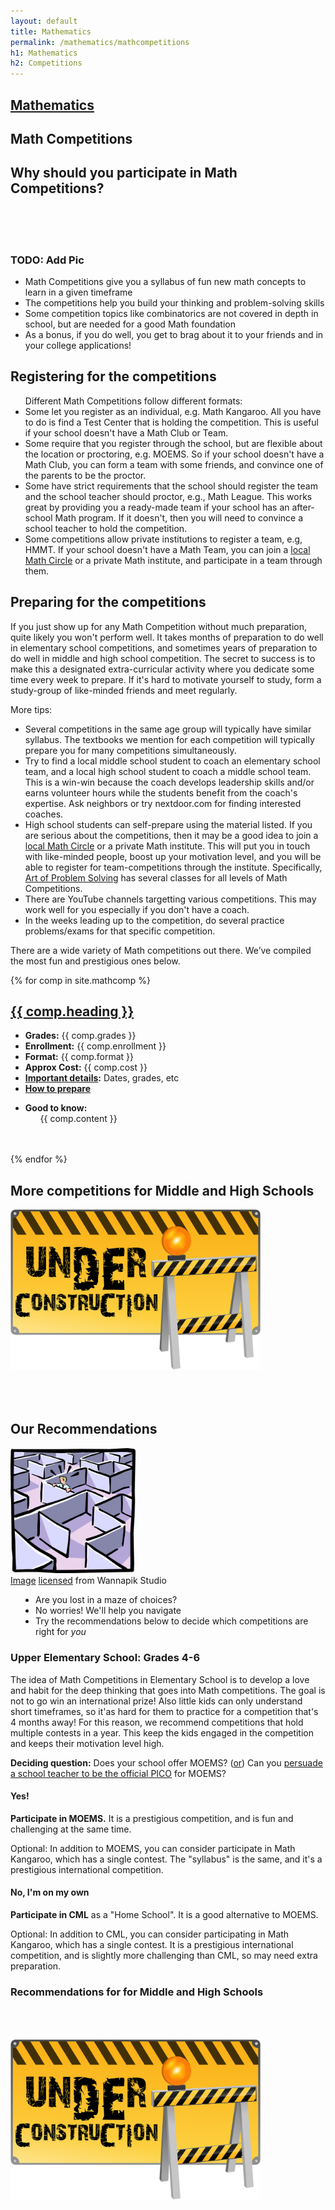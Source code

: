```yaml
---
layout: default
title: Mathematics
permalink: /mathematics/mathcompetitions
h1: Mathematics
h2: Competitions
---
```


<section50short style="height: 75px; padding-bottom:10px">
  <div class="tabactive">
    <h2><a href="/stem/mathematics">Mathematics</a></h2>
  </div>
  <div class="tabinactive">
    <h2>Math Competitions</h2>
  </div>
</section50short>

<section50> 
<h2>Why should you participate in Math Competitions?</h2>
<!--img class="section50left" src="/images/engg/EmanueleRobot.jpg"-->
<div class="section50left"><br><br><br><h3>TODO: Add Pic</h3></div>

<div class="section50right">
  <ul class="yes">
    <li>Math Competitions give you a syllabus of fun new math concepts to learn in a given timeframe</li>
    <li>The competitions help you build your thinking and problem-solving skills</li>
    <li>Some competition topics like combinatorics are not covered in depth in school, but are needed for a good Math foundation</li>
    <li>As a bonus, if you do well, you get to brag about it to your friends and in your college applications!</li>
  </ul>
 </div>
</section50>

<section50short> 
<h2>Registering for the competitions</h2>
<div style="text-align:left">
  <ul class="disc16l1"> Different Math Competitions follow different formats:
    <li>Some let you register as an individual, e.g. Math Kangaroo. All you have to do is find a Test Center that is holding the competition. This is useful if your school doesn't have a Math Club or Team. </li>
    <li>Some require that you register through the school, but are flexible about the location or proctoring, e.g. MOEMS. So if your school doesn't have a Math Club, you can form a team with some friends, and convince one of the parents to be the proctor.</li>
    <li>Some have strict requirements that the school should register the team and the school teacher should proctor, e.g., Math League. This works great by providing you a ready-made team if your school has an after-school Math program. If it doesn't, then you will need to convince a school teacher to hold the competition.</li>
    <li>Some competitions allow private institutions to register a team, e.g, HMMT. If your school doesn't have a Math Team, you can join a <a href="https://mathcircles.org/find-a-math-circle/" target="_blank">local Math Circle</a> or a private Math institute, and participate in a team through them.</li>
  </ul>
</div>
</section50short>

<section50short> 
<h2>Preparing for the competitions</h2>
<div style="text-align:left">
<p>If you just show up for any Math Competition without much preparation, quite likely you won't perform well. It takes months of preparation to do well in elementary school competitions, and sometimes years of preparation to do well in middle and high school competition. The secret to success is to make this a designated extra-curricular activity where you dedicate some time every week to prepare. If it's hard to motivate yourself to study, form a study-group of like-minded friends and meet regularly.
</p>
<p>More tips:</p>
  <ul class="disc16l1">
    <li>Several competitions in the same age group will typically have similar syllabus. The textbooks we mention for each competition will typically prepare you for many competitions simultaneously.</li>
    <li>Try to find a local middle school student to coach an elementary school team, and a local high school student to coach a middle school team. This is a win-win because the coach develops leadership skills and/or earns volunteer hours while the students benefit from the coach's expertise. Ask neighbors or try nextdoor.com for finding interested coaches.</li>
    <li>High school students can self-prepare using the material listed. If you are serious about the competitions, then it may be a good idea to join a <a href="https://mathcircles.org/find-a-math-circle/" target="_blank">local Math Circle</a> or a private Math institute. This will put you in touch with like-minded people, boost up your motivation level, and you will be able to register for team-competitions through the institute. Specifically, <a href="https://artofproblemsolving.com/" target="_blank">Art of Problem Solving</a> has several classes for all levels of Math Competitions.</li>
    <li> There are YouTube channels targetting various competitions. This may work well for you especially if you don't have a coach.</li>
    <li>In the weeks leading up to the competition, do several practice problems/exams for that specific competition.</li>
  </ul>
<p>There are a wide variety of Math competitions out there. We’ve compiled the most fun and prestigious ones below. </p>
</div>
</section50short>

{% for comp in site.mathcomp %}  
<section50 style="min-height: 150px;"> 
  <h2> <a href=" {{ comp.toplink }} " target="_blank">{{ comp.heading }} </a> </h2>

  <div class="section50left">
    <ul class="compl1">
    <li><b>Grades:</b> {{ comp.grades }} </li>
    <li><b>Enrollment:</b> {{ comp.enrollment }} </li>
    <li><b>Format:</b> {{ comp.format }} </li>
    <li><b>Approx Cost:</b> {{ comp.cost }} </li>
    <li><b><a href=" {{ comp.details }} " target="_blank">Important details</a>:</b> Dates, grades, etc</li>
    <li><b><a href=" {{ comp.prep }} " target="_blank">How to prepare</a></b></li>
    </ul>
  </div>

  <div class="section50right">
    <ul class="compl1">
    <li><b>Good to know:</b>
    <ul class="compl2">
      {{ comp.content }} 
    </ul> </li>
    </ul>
  </div>

</section50>
<br><br>
{% endfor %}

<section50short>
<h2>More competitions for Middle and High Schools</h2>
<img class="center" src="/images/ComingSoon.png" style="width:400px; padding-bottom:50px;">
</section50short>

<section50 style="min-height: 200px;">
  <h2>Our Recommendations</h2>

  <div class="section50left">
  <img style="width:200px" src="/images/stem/Maze.png">
  <div class="license">
   <a href="https://www.wannapik.com/vectors/5479" target="_blank">Image</a>
      <a href="https://creativecommons.org/licenses/by/3.0/" target="_blank">licensed</a> from Wannapik Studio
  </div>
  </div>
  <div class="section50right">
    <ul class="disc" style="padding-left:40px"> 
    <li>Are you lost in a maze of choices?</li>
    <li>No worries! We'll help you navigate</li>
    <li>Try the recommendations below to decide which competitions are right for <i>you</i></li>
    </ul>
  </div>
</section50>

<section50> 
<h3>Upper Elementary School: Grades 4-6</h3>
<p>The idea of Math Competitions in Elementary School is to develop a love and habit for the deep thinking that goes into Math competitions. The goal is not to go win an international prize! Also little kids can only understand short timeframes, so it'as hard for them to practice for a competition that's 4 months away! For this reason, we recommend competitions that hold multiple contests in a year. This keep the kids engaged in the competition and keeps their motivation level high.</p>

<p><b>Deciding question:</b> Does your school offer MOEMS? (<u>or</u>) Can you <a href="#moems">persuade a school teacher to be the official PICO</a> for MOEMS?</p>

<div class="section50left"> 
<h4>Yes!</h4>
<p><b>Participate in MOEMS.</b> It is a prestigious competition, and is fun and challenging at the same time.</p>
<p>Optional: In addition to MOEMS, you can consider participate in Math Kangaroo, which has a single contest. The "syllabus" is the same, and it's a prestigious international competition.</p>
</div>

<div class="section50right"> 
<h4>No, I'm on my own</h4>
<p><b>Participate in CML</b> as a "Home School". It is a good alternative to MOEMS.</p>
<p>Optional: In addition to CML, you can consider participating in Math Kangaroo, which has a single contest. It is a prestigious international competition, and is slightly more challenging than CML, so may need extra preparation.</p>
</div>

</section50>

<section50>
<h3>Recommendations for for Middle and High Schools</h3>
  <img class="center" src="/images/ComingSoon.png" style="width:400px; padding-top:50px;">

</section50>